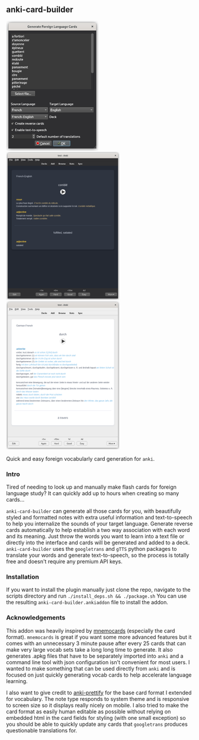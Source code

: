 ## anki-card-builder
<img src="screen1.png" with=249 height=350></img><img src="screen2.png" width=306 width=400></img><img src="screen3.png" width=306 height=400></img>

Quick and easy foreign vocabularly card generation for `anki`.

### Intro
Tired of needing to look up and manually make flash cards for foreign language study? It can quickly add up to hours when creating so many cards... 

`anki-card-builder` can generate all those cards for you, with beautifully styled and formatted notes with extra useful information and text-to-speech to help you internalize the sounds of your target language. Generate reverse cards automatically to help establish a two way association with each word and its meaning. Just throw the words you want to learn into a text file or directly into the interface and cards will be generated and added to a deck. `anki-card-builder` uses the `googletrans` and `gTTS` python packages to translate your words and generate text-to-speech, so the process is totally free and doesn't require any premium API keys. 

### Installation
If you want to install the plugin manually just clone the repo, navigate to the scripts directory and run
`./install_deps.sh && ./package.sh`
You can use the resulting `anki-card-builder.ankiaddon` file to install the addon.

### Acknowledgements
This addon was heavily inspired by [mnemocards](https://github.com/guiferviz/mnemocards) (especially the card format). `mnemocards` is great if you want some more advanced features but it comes with an unnecessary 3 minute pause after every 25 cards that can make very large vocab sets take a long long time to generate. It also generates .apkg files that have to be separately imported into `anki` and a command line tool with json configuration isn't convenient for most users. I wanted to make something that can be used directly from `anki` and is focused on just quickly generating vocab cards to help accelerate language learning.

I also want to give credit to [anki-prettify](https://github.com/pranavdeshai/anki-prettify) for the base card format I extended for vocabulary. The note type responds to system theme and is responsive to screen size so it displays really nicely on mobile. I also tried to make the card format as easily human editable as possible without relying on embedded html in the card fields for styling (with one small exception) so you should be able to quickly update any cards that `googletrans` produces questionable translations for.

